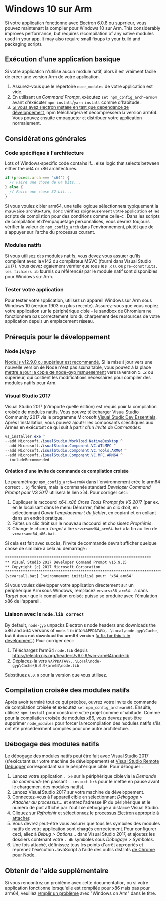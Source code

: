 # Windows 10 sur Arm

Si votre application fonctionne avec Electron 6.0.8 ou supérieur, vous pouvez maintenant la compiler pour Windows 10 sur Arm. This considerably improves performance, but requires recompilation of any native modules used in your app. It may also require small fixups to your build and packaging scripts.

## Exécution d'une application basique
Si votre application n'utilise aucun module natif, alors il est vraiment facile de créer une version Arm de votre application.

1. Assurez-vous que le répertoire `node_modules` de votre application est vide.
2. En utilisant un _Command Prompt_, exécutez `set npm_config_arch=arm64` avant d'exécuter `npm install`/`yarn install` comme d'habitude.
3. [Si vous avez electron installé en tant que dépendance de développement](first-app.md), npm téléchargera et décompressera la version arm64. Vous pouvez ensuite empaqueter et distribuer votre application normalement.

## Considérations générales

### Code spécifique à l'architecture

Lots of Windows-specific code contains if... else logic that selects between either the x64 or x86 architectures.

```js
if (process.arch === 'x64') {
  // Faire une chose de 64 bits...
} else {
  // Faire une chose 32-bit...
}
```

Si vous voulez cibler arm64, une telle logique sélectionnera typiquement la mauvaise architecture, donc vérifiez soigneusement votre application et les scripts de compilation pour des conditions comme celle-ci. Dans les scripts de compilation et d'empaquetage personnalisés, vous devriez toujours vérifier la valeur de `npm_config_arch` dans l'environnement, plutôt que de s'appuyer sur l'arche du processus courant.

### Modules natifs
Si vous utilisez des modules natifs, vous devez vous assurer qu'ils compilent avec la v142 du compilateur MSVC (fourni dans Visual Studio 2017). Vous devez également vérifier que tous les `.dll` ou `pré-construits. les fichiers ib` fournis ou référencés par le module natif sont disponibles pour Windows sur Arm.

### Tester votre application
Pour tester votre application, utilisez un appareil Windows sur Arm sous Windows 10 (version 1903 ou plus récente). Assurez-vous que vous copiez votre application sur le périphérique cible - le sandbox de Chromium ne fonctionnera pas correctement lors du chargement des ressources de votre application depuis un emplacement réseau.

## Prérequis pour le développement
### Node.js/gyp

[Node.js v12.9.0 ou supérieur est recommandé.](https://nodejs.org/en/) Si la mise à jour vers une nouvelle version de Node n'est pas souhaitable, vous pouvez à la place [mettre à jour la copie de node-gyp manuellement](https://github.com/nodejs/node-gyp/wiki/Updating-npm's-bundled-node-gyp) vers la version 5. .2 ou supérieur, qui contient les modifications nécessaires pour compiler des modules natifs pour Arm.

### Visual Studio 2017
Visual Studio 2017 (n'importe quelle édition) est requis pour la compilation croisée de modules natifs. Vous pouvez télécharger Visual Studio Community 2017 via le programme Microsoft [Visual Studio Dev Essentials](https://visualstudio.microsoft.com/dev-essentials/). Après l'installation, vous pouvez ajouter les composants spécifiques aux Armes en exécutant ce qui suit à partir d'un _Invite de Commandes_:

```powershell
vs_installer.exe ^
--add Microsoft.VisualStudio.Workload.NativeDesktop ^
--add Microsoft.VisualStudio.Component.VC.ATLMFC ^
--add Microsoft.VisualStudio.Component.VC.Tools.ARM64 ^
--add Microsoft.VisualStudio.Component.VC.MFC.ARM64 ^
--includeRecommended
```

#### Création d'une invite de commande de compilation croisée
Le paramétrage `npm_config_arch=arm64` dans l'environnement crée le arm64 correct `. bj` fichiers, mais la commande standard _Developer Command Prompt pour VS 2017_ utilisera le lien x64. Pour corriger ceci:

1. Dupliquer le raccourci _x64_x86 Cross Tools Prompt for VS 2017_ (par ex. en le localisant dans le menu Démarrer, faites un clic droit, en sélectionnant _Ouvrir l'emplacement du fichier_, en copiant et en collant dans un endroit pratique.
2. Faites un clic droit sur le nouveau raccourci et choisissez _Propriétés_.
3. Change le champ _Target_ à lire `vcvarsamd64_arm64.bat` à la fin au lieu de `vcvarsamd64_x86.bat`.

Si cela est fait avec succès, l'invite de commande devrait afficher quelque chose de similaire à cela au démarrage :

```bat
******************************************************************
** Visual Studio 2017 Developer Command Prompt v15.9.15
** Copyright (c) 2017 Microsoft Corporation
**************************************************************************
[vcvarsall.bat] Environnement initialisé pour: 'x64_arm64'
```

Si vous voulez développer votre application directement sur un périphérique Arm sous Windows, remplacez `vcvarsx86_arm64. à` dans _Target_ pour que la compilation croisée puisse se produire avec l'émulation x86 de l'appareil.

### Liaison avec le `node.lib correct`

By default, `node-gyp` unpacks Electron's node headers and downloads the x86 and x64 versions of `node.lib` into `%APPDATA%\..\Local\node-gyp\Cache`, but it does not download the arm64 version ([a fix for this is in development](https://github.com/nodejs/node-gyp/pull/1875).) Pour corriger ceci:

1. Téléchargez l’arm64 `node.lib` depuis https://electronjs.org/headers/v6.0.9/win-arm64/node.lib
2. Déplacez-la vers `%APPDATA%\..\Local\node-gyp\Cache\6.0.9\arm64\node.lib`

Substituez `6.0.9` pour la version que vous utilisez.


## Compilation croisée des modules natifs
Après avoir terminé tout ce qui précède, ouvrez votre invite de commande de compilation croisée et exécutez `set npm_config_arch=arm64`. Ensuite, utilisez `npm install` pour construire votre projet comme d'habitude. Comme pour la compilation croisée de modules x86, vous devrez peut-être supprimer `node_modules` pour forcer la recompilation des modules natifs s'ils ont été précédemment compilés pour une autre architecture.

## Débogage des modules natifs

Le débogage des modules natifs peut être fait avec Visual Studio 2017 (s'exécutant sur votre machine de développement) et [Visual Studio Remote Debugger](https://docs.microsoft.com/en-us/visualstudio/debugger/remote-debugging-cpp?view=vs-2019) correspondant sur le périphérique cible. Pour déboguer :

1. Lancez votre application `. xe` sur le périphérique cible via la _Demande de commande_ (en passant `--inspect-brk` pour le mettre en pause avant le chargement des modules natifs).
2. Lancez Visual Studio 2017 sur votre machine de développement.
3. Connectez-vous à l'appareil cible en sélectionnant _Débogage > Attacher au processus..._ et entrez l'adresse IP du périphérique et le numéro de port affiché par l'outil de débogage à distance Visual Studio.
4. Cliquez sur _Rafraîchir_ et sélectionnez le [processus Electron approprié à attacher](../development/debug-instructions-windows.md).
5. Vous devrez peut-être vous assurer que tous les symboles des modules natifs de votre application sont chargés correctement. Pour configurer ceci, allez à _Debug > Options..._ dans Visual Studio 2017, et ajoutez les dossiers contenant votre `. db` symboles sous _Débogage > Symboles_.
5. Une fois attaché, définissez tous les points d'arrêt appropriés et reprenez l'exécution JavaScript à l'aide des outils distants [de Chrome pour Node](debugging-main-process.md).

## Obtenir de l'aide supplémentaire
Si vous rencontrez un problème avec cette documentation, ou si votre application fonctionne lorsqu'elle est compilée pour x86 mais pas pour arm64, veuillez [remplir un problème](../development/issues.md) avec "Windows on Arm" dans le titre.
